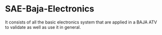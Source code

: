 # SAE-Baja-Electronics
It consists of all the basic electronics system that are applied in a BAJA ATV to validate as well as use it in general.
